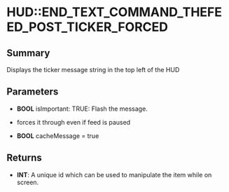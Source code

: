 # HUD::END_TEXT_COMMAND_THEFEED_POST_TICKER_FORCED

## Summary
Displays the ticker message string in the top left of the HUD

## Parameters
* **BOOL** isImportant:
TRUE: Flash the message.
- forces it through even if feed is paused
* **BOOL** cacheMessage = true

## Returns
* **INT**: A unique id which can be used to manipulate the item while on screen.